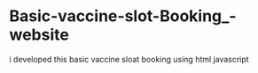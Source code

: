 # Basic-vaccine-slot-Booking_-website
i developed this basic vaccine sloat booking using html javascript
